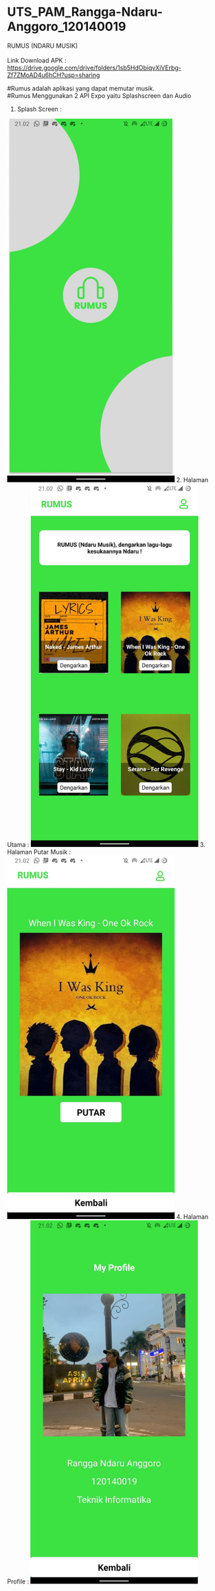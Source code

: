 # UTS_PAM_Rangga-Ndaru-Anggoro_120140019
RUMUS (NDARU MUSIK) <br />
<br />
Link Download APK : <br />
https://drive.google.com/drive/folders/1sb5HdObiqvXiVErbg-Zf7ZMoAD4u6hCH?usp=sharing

#Rumus adalah aplikasi yang dapat memutar musik. <br />
#Rumus Menggunakan 2 API Expo yaitu Splashscreen dan Audio

1. Splash Screen :
<img src="https://github.com/randaru09/UTS_PAM_Rangga-Ndaru-Anggoro_120140019/blob/main/Screenshot/Halaman%20Splash%20Screen.jpeg" width="390" height="844">
2. Halaman Utama :
<img src="https://github.com/randaru09/UTS_PAM_Rangga-Ndaru-Anggoro_120140019/blob/main/Screenshot/Halaman%20Utama.jpeg" width="390" height="844">
3. Halaman Putar Musik :
<img src="https://github.com/randaru09/UTS_PAM_Rangga-Ndaru-Anggoro_120140019/blob/main/Screenshot/Halaman%20Putar%20Musik.jpeg" width="390" height="844">
4. Halaman Profile :
<img src="https://github.com/randaru09/UTS_PAM_Rangga-Ndaru-Anggoro_120140019/blob/main/Screenshot/Halaman%20Profile.jpeg" width="390" height="844">


